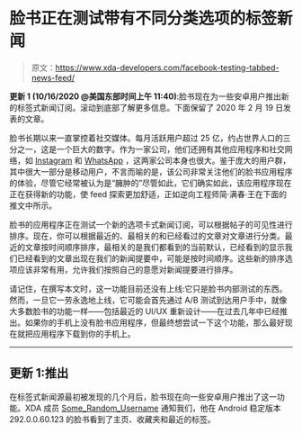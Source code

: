 # 脸书正在测试带有不同分类选项的标签新闻

> 原文：<https://www.xda-developers.com/facebook-testing-tabbed-news-feed/>

**更新 1 (10/16/2020 @美国东部时间上午 11:40)**:脸书现在为一些安卓用户推出新的标签式新闻订阅。滚动到底部了解更多信息。下面保留了 2020 年 2 月 19 日发表的文章。

脸书长期以来一直掌控着社交媒体。每月活跃用户超过 25 亿，约占世界人口的三分之一，这是一个巨大的数字。作为一家公司，他们还拥有其他应用程序和社交网络，如 [Instagram](https://www.xda-developers.com/instagram-testing-scenes-tiktok-like-video-editing-tool-stories/) 和 [WhatsApp](https://www.xda-developers.com/latest-whatsapp-beta-adds-dark-theme/) ，这两家公司本身也很大。鉴于庞大的用户群，其中很大一部分是移动用户，不言而喻的是，该公司非常关注他们的脸书应用程序的体验，尽管它经常被认为是“臃肿的”尽管如此，它们确实如此，该应用程序现在正在获得新的功能，使 feed 探索更加舒适，正如逆向工程师简·满春·王在下面的推文中所示。

脸书的应用程序正在测试一个新的选项卡式新闻订阅，可以根据帖子的可见性进行排序。现在，你可以根据最近的、最相关的和已经看过的文章对文章进行分类。最近的文章按时间顺序排序，最相关的是我们都看到的当前默认，已经看到的显示我们已经看到的文章出现在我们的新闻提要中，可能是按时间顺序。这些新的排序选项应该非常有用，允许我们按照自己的意愿对新闻提要进行排序。

请记住，在撰写本文时，这一功能目前还没有上线:它只是脸书内部测试的东西。然而，一旦它一劳永逸地上线，它可能会首先通过 A/B 测试到达用户手中，就像大多数脸书的功能一样——包括最近的 UI/UX 重新设计——在过去几年中已经推出。如果你的手机上没有脸书应用程序，但最终想尝试一下这个功能，那么最好现在就把应用程序下载到你的手机上。

* * *

## 更新 1:推出

在标签式新闻源最初被发现的几个月后，脸书现在向一些安卓用户推出了这一功能。XDA 成员 [Some_Random_Username](https://forum.xda-developers.com/member.php?u=8234677) 通知我们，他在 Android 稳定版本 292.0.0.60.123 的脸书看到了主页、收藏夹和最近的标签。